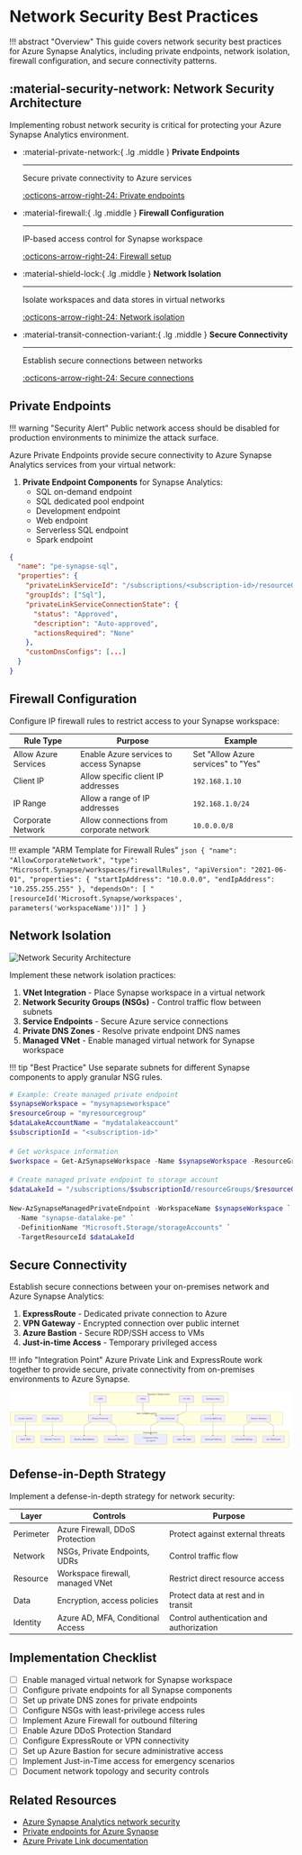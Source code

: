 # Network Security Best Practices

!!! abstract "Overview"
    This guide covers network security best practices for Azure Synapse Analytics, including private endpoints, network isolation, firewall configuration, and secure connectivity patterns.

## :material-security-network: Network Security Architecture

Implementing robust network security is critical for protecting your Azure Synapse Analytics environment.

<div class="grid cards" markdown>

- :material-private-network:{ .lg .middle } __Private Endpoints__

    ---
    
    Secure private connectivity to Azure services
    
    [:octicons-arrow-right-24: Private endpoints](#private-endpoints)

- :material-firewall:{ .lg .middle } __Firewall Configuration__

    ---
    
    IP-based access control for Synapse workspace
    
    [:octicons-arrow-right-24: Firewall setup](#firewall-configuration)

- :material-shield-lock:{ .lg .middle } __Network Isolation__

    ---
    
    Isolate workspaces and data stores in virtual networks
    
    [:octicons-arrow-right-24: Network isolation](#network-isolation)

- :material-transit-connection-variant:{ .lg .middle } __Secure Connectivity__

    ---
    
    Establish secure connections between networks
    
    [:octicons-arrow-right-24: Secure connections](#secure-connectivity)

</div>

## Private Endpoints

!!! warning "Security Alert"
    Public network access should be disabled for production environments to minimize the attack surface.

Azure Private Endpoints provide secure connectivity to Azure Synapse Analytics services from your virtual network:

1. **Private Endpoint Components** for Synapse Analytics:
   - SQL on-demand endpoint
   - SQL dedicated pool endpoint
   - Development endpoint
   - Web endpoint
   - Serverless SQL endpoint
   - Spark endpoint

```json
{
  "name": "pe-synapse-sql",
  "properties": {
    "privateLinkServiceId": "/subscriptions/<subscription-id>/resourceGroups/<resource-group>/providers/Microsoft.Synapse/workspaces/<workspace-name>",
    "groupIds": ["Sql"],
    "privateLinkServiceConnectionState": {
      "status": "Approved",
      "description": "Auto-approved",
      "actionsRequired": "None"
    },
    "customDnsConfigs": [...]
  }
}
```

## Firewall Configuration

Configure IP firewall rules to restrict access to your Synapse workspace:

| Rule Type | Purpose | Example |
|-----------|---------|---------|
| Allow Azure Services | Enable Azure services to access Synapse | Set "Allow Azure services" to "Yes" |
| Client IP | Allow specific client IP addresses | `192.168.1.10` |
| IP Range | Allow a range of IP addresses | `192.168.1.0/24` |
| Corporate Network | Allow connections from corporate network | `10.0.0.0/8` |

!!! example "ARM Template for Firewall Rules"
    ```json
    {
      "name": "AllowCorporateNetwork",
      "type": "Microsoft.Synapse/workspaces/firewallRules",
      "apiVersion": "2021-06-01",
      "properties": {
        "startIpAddress": "10.0.0.0",
        "endIpAddress": "10.255.255.255"
      },
      "dependsOn": [
        "[resourceId('Microsoft.Synapse/workspaces', parameters('workspaceName'))]"
      ]
    }
    ```

## Network Isolation

![Network Security Architecture](../images/network-security-architecture.png)

Implement these network isolation practices:

1. **VNet Integration** - Place Synapse workspace in a virtual network
2. **Network Security Groups (NSGs)** - Control traffic flow between subnets
3. **Service Endpoints** - Secure Azure service connections
4. **Private DNS Zones** - Resolve private endpoint DNS names
5. **Managed VNet** - Enable managed virtual network for Synapse workspace

!!! tip "Best Practice"
    Use separate subnets for different Synapse components to apply granular NSG rules.

```powershell
# Example: Create managed private endpoint
$synapseWorkspace = "mysynapseworkspace"
$resourceGroup = "myresourcegroup"
$dataLakeAccountName = "mydatalakeaccount"
$subscriptionId = "<subscription-id>"

# Get workspace information
$workspace = Get-AzSynapseWorkspace -Name $synapseWorkspace -ResourceGroupName $resourceGroup

# Create managed private endpoint to storage account
$dataLakeId = "/subscriptions/$subscriptionId/resourceGroups/$resourceGroup/providers/Microsoft.Storage/storageAccounts/$dataLakeAccountName"

New-AzSynapseManagedPrivateEndpoint -WorkspaceName $synapseWorkspace `
  -Name "synapse-datalake-pe" `
  -DefinitionName "Microsoft.Storage/storageAccounts" `
  -TargetResourceId $dataLakeId
```

## Secure Connectivity

Establish secure connections between your on-premises network and Azure Synapse Analytics:

1. **ExpressRoute** - Dedicated private connection to Azure
2. **VPN Gateway** - Encrypted connection over public internet
3. **Azure Bastion** - Secure RDP/SSH access to VMs
4. **Just-in-time Access** - Temporary privileged access

!!! info "Integration Point"
    Azure Private Link and ExpressRoute work together to provide secure, private connectivity from on-premises environments to Azure Synapse.

![Compliance Controls Framework](../images/diagrams/compliance-controls.png)


## Defense-in-Depth Strategy

Implement a defense-in-depth strategy for network security:

| Layer | Controls | Purpose |
|-------|----------|---------|
| Perimeter | Azure Firewall, DDoS Protection | Protect against external threats |
| Network | NSGs, Private Endpoints, UDRs | Control traffic flow |
| Resource | Workspace firewall, managed VNet | Restrict direct resource access |
| Data | Encryption, access policies | Protect data at rest and in transit |
| Identity | Azure AD, MFA, Conditional Access | Control authentication and authorization |

## Implementation Checklist

- [ ] Enable managed virtual network for Synapse workspace
- [ ] Configure private endpoints for all Synapse components
- [ ] Set up private DNS zones for private endpoints
- [ ] Configure NSGs with least-privilege access rules
- [ ] Implement Azure Firewall for outbound filtering
- [ ] Enable Azure DDoS Protection Standard
- [ ] Configure ExpressRoute or VPN connectivity
- [ ] Set up Azure Bastion for secure administrative access
- [ ] Implement Just-in-Time access for emergency scenarios
- [ ] Document network topology and security controls

## Related Resources

- [Azure Synapse Analytics network security](https://learn.microsoft.com/en-us/azure/synapse-analytics/security/synapse-workspace-managed-vnet)
- [Private endpoints for Azure Synapse](https://learn.microsoft.com/en-us/azure/synapse-analytics/security/how-to-connect-to-workspace-with-private-links)
- [Azure Private Link documentation](https://learn.microsoft.com/en-us/azure/private-link/)
